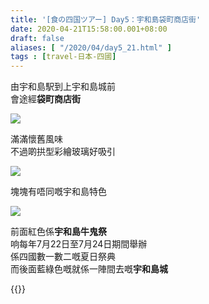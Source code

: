 ```yaml
---
title: '[食の四国ツアー] Day5：宇和島袋町商店街'
date: 2020-04-21T15:58:00.001+08:00
draft: false
aliases: [ "/2020/04/day5_21.html" ]
tags : [travel-日本-四國]
---
```


由宇和島駅到上宇和島城前  
會途經**袋町商店街**  

![](/images/shikoku5d.jpg)

滿滿懷舊風味  
不過啲拱型彩繪玻璃好吸引  

![](/images/shikoku5d1.jpg)

塊塊有唔同嘅宇和島特色  

![](/images/shikoku5d2.jpg)

前面紅色係**宇和島牛鬼祭**  
响每年7月22日至7月24日期間舉辦  
係四國數一數二嘅夏日祭典  
而後面藍綠色嘅就係一陣間去嘅**宇和島城**  
  
  
{{<shikoku>}}
